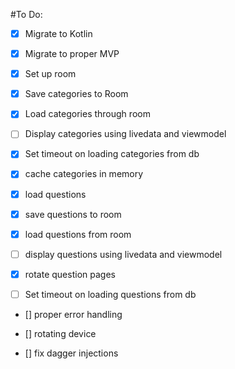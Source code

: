 #To Do:

- [x] Migrate to Kotlin
- [x] Migrate to proper MVP
- [x] Set up room
- [x] Save categories to Room
- [x] Load categories through room
- [ ] Display categories using livedata and viewmodel
- [x] Set timeout on loading categories from db
- [x] cache categories in memory

- [x] load questions
- [x] save questions to room
- [x] load questions from room
- [ ] display questions using livedata and viewmodel
- [x] rotate question pages
- [ ] Set timeout on loading questions from db

- [] proper error handling

- [] rotating device

- [] fix dagger injections